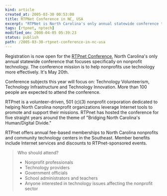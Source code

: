 ```yaml
---
kind: article
created_at: 2005-03-30 00:53:00
title: RTPNet Conference in NC, USA
excerpt: "RTPNet is North Carolina's only annual statewide conference that focuses specifically on nonprofit technology"
tags: [rtpnet, nptech]
modified_on: 2008-04-05 05:39:23
status: publish 
path: /2005-03-30-rtpnet-conference-in-nc-usa
---
```


Registration is now open for the <a href="http://www.rtpnet.org/conf/">RTPnet Conference</a>, North Carolina's only annual statewide conference that focuses specifically on nonprofit technology. The conference mission is to help nonprofits use technology more effectively. It's May 20th.

Conference subjects this year will focus on: Technology Volunteerism, Technology Infrastructure and Technology Innovation. More than 100 people are expected to attend the conference.

RTPnet is a volunteer-driven, 501 (c)(3) nonprofit corporation dedicated to helping North Carolina nonprofit organizations leverage Internet tools to promote and support their missions. RTPnet has hosted the conference for five straight years around the theme of "Bridging North Carolina's Human/Digital Divide."

RTPnet offers annual fee-based memberships to North Carolina nonprofits and community technology centers in the Southeast. Member benefits include Internet services and discounts to RTPnet-sponsored events.
<blockquote class="large">Who should attend?

  * Nonprofit professionals
  * Technology providers
  * Government officials
  * School administrators and teachers
  * Anyone interested in technology issues affecting the nonprofit sector</blockquote>